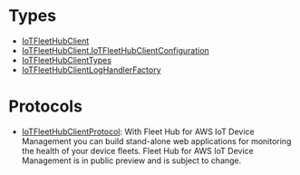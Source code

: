 # Types

  - [IoTFleetHubClient](/aws-sdk-swift/reference/0.x/AWSIoTFleetHub/IoTFleetHubClient)
  - [IoTFleetHubClient.IoTFleetHubClientConfiguration](/aws-sdk-swift/reference/0.x/AWSIoTFleetHub/IoTFleetHubClient_IoTFleetHubClientConfiguration)
  - [IoTFleetHubClientTypes](/aws-sdk-swift/reference/0.x/AWSIoTFleetHub/IoTFleetHubClientTypes)
  - [IoTFleetHubClientLogHandlerFactory](/aws-sdk-swift/reference/0.x/AWSIoTFleetHub/IoTFleetHubClientLogHandlerFactory)

# Protocols

  - [IoTFleetHubClientProtocol](/aws-sdk-swift/reference/0.x/AWSIoTFleetHub/IoTFleetHubClientProtocol):
    With Fleet Hub for AWS IoT Device Management you can build stand-alone web applications for monitoring the health of your device fleets. Fleet Hub for AWS IoT Device Management is in public preview and is subject to change.
